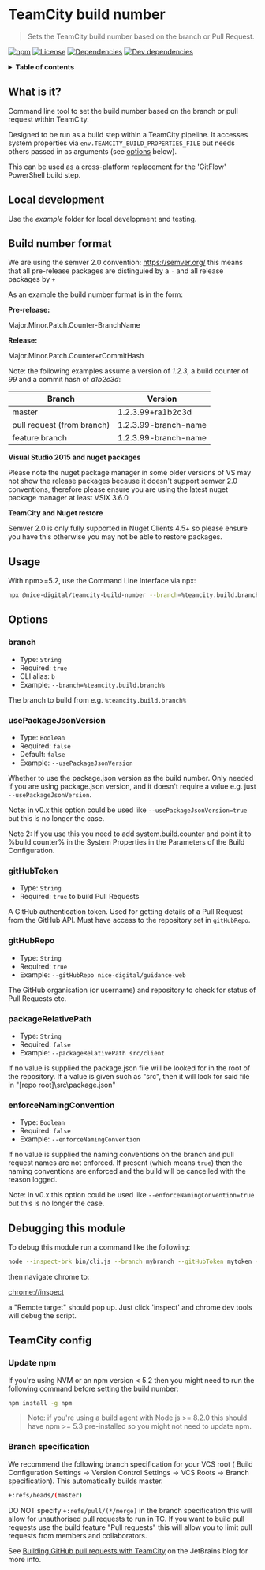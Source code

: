# TeamCity build number

> Sets the TeamCity build number based on the branch or Pull Request.

[![npm](https://img.shields.io/npm/v/@nice-digital/teamcity-build-number.svg)](https://www.npmjs.com/package/@nice-digital/teamcity-build-number)
[![License](https://img.shields.io/github/license/nice-digital/teamcity-build-number.svg)](https://github.com/nice-digital/teamcity-build-number/blob/master/LICENSE)
[![Dependencies](https://img.shields.io/david/nice-digital/teamcity-build-number.svg)](https://david-dm.org/nice-digital/teamcity-build-number)
[![Dev dependencies](https://img.shields.io/david/dev/nice-digital/teamcity-build-number.svg)](https://david-dm.org/nice-digital/teamcity-build-number?type=dev)

<details>
<summary><strong>Table of contents</strong></summary>

- [TeamCity build number](#teamcity-build-number)
	- [What is it?](#what-is-it)
	- [Local development](#local-development)
	- [Build number format](#build-number-format)
	- [Usage](#usage)
	- [Options](#options)
		- [branch](#branch)
		- [usePackageJsonVersion](#usepackagejsonversion)
		- [gitHubToken](#githubtoken)
		- [gitHubRepo](#githubrepo)
		- [packageRelativePath](#packagerelativepath)
		- [enforceNamingConvention](#enforcenamingconvention)
	- [Debugging this module](#debugging-this-module)
	- [TeamCity config](#teamcity-config)
		- [Update npm](#update-npm)
		- [Branch specification](#branch-specification)
</details>


## What is it?

Command line tool to set the build number based on the branch or pull request within TeamCity.

Designed to be run as a build step within a TeamCity pipeline. It accesses system properties via `env.TEAMCITY_BUILD_PROPERTIES_FILE` but needs others passed in as arguments (see [options](#options) below).

This can be used as a cross-platform replacement for the 'GitFlow' PowerShell build step.

## Local development

Use the _example_ folder for local development and testing.

## Build number format

We are using the semver 2.0 convention: https://semver.org/ this means that all pre-release packages are distinguied by a `-` and all release packages by `+`

As an example the build number format is in the form:

**Pre-release:**

Major.Minor.Patch.Counter-BranchName

**Release:**

Major.Minor.Patch.Counter+rCommitHash

Note: the following examples assume a version of *1.2.3*, a build counter of *99* and a commit hash of *a1b2c3d*:

| Branch                     | Version              |
| -------------------------- | -------------------- |
| master                     | 1.2.3.99+ra1b2c3d    |
| pull request (from branch) | 1.2.3.99-branch-name |
| feature branch             | 1.2.3.99-branch-name |

**Visual Studio 2015 and nuget packages**

Please note the nuget package manager in some older versions of VS may not show the release packages because it doesn't support semver 2.0 conventions, therefore please ensure you are using the latest nuget package manager at least VSIX 3.6.0

**TeamCity and Nuget restore**

Semver 2.0 is only fully supported in Nuget Clients 4.5+ so please ensure you have this otherwise you may not be able to restore packages.

## Usage

With npm>=5.2, use the Command Line Interface via npx:

```sh
npx @nice-digital/teamcity-build-number --branch=%teamcity.build.branch% --usePackageJsonVersion --gitHubToken=%GITHUB_TOKEN% --gitHubRepo=%system.GitHubOwnerRepo%
```

## Options

### branch

- Type: `String`
- Required: `true`
- CLI alias: `b`
- Example: `--branch=%teamcity.build.branch%`

The branch to build from e.g. `%teamcity.build.branch%`

### usePackageJsonVersion

- Type: `Boolean`
- Required: `false`
- Default: `false`
- Example: `--usePackageJsonVersion`

Whether to use the package.json version as the build number. Only needed if you are using package.json version, and it doesn't require a value e.g. just `--usePackageJsonVersion`.

Note: in v0.x this option could be used like `--usePackageJsonVersion=true` but this is no longer the case.

Note 2: If you use this you need to add system.build.counter and point it to %build.counter% in the System Properties in the Parameters of the Build Configuration.

### gitHubToken

- Type: `String`
- Required: `true` to build Pull Requests

A GitHub authentication token. Used for getting details of a Pull Request from the GitHub API. Must have access to the repository set in `gitHubRepo`.

### gitHubRepo

- Type: `String`
- Required: `true`
- Example: `--gitHubRepo nice-digital/guidance-web`

The GitHub organisation (or username) and repository to check for status of Pull Requests etc.

### packageRelativePath

- Type: `String`
- Required: `false`
- Example: `--packageRelativePath src/client`

If no value is supplied the package.json file will be looked for in the root of the repository. 
If a value is given such as "src", then it will look for said file in "[repo root]\src\package.json"

### enforceNamingConvention

- Type: `Boolean`
- Required: `false`
- Example: `--enforceNamingConvention`

If no value is supplied the naming conventions on the branch and pull request names are not enforced. 
If present (which means `true`) then the naming conventions are enforced and the build will be cancelled with the reason logged.

Note: in v0.x this option could be used like `--enforceNamingConvention=true` but this is no longer the case.

## Debugging this module

To debug this module run a command like the following:

```sh
node --inspect-brk bin/cli.js --branch mybranch --gitHubToken mytoken --gitHubRepo myrepo --usePackageJsonVersion
```

then navigate chrome to:

[chrome://inspect](chrome://inspect)

a "Remote target" should pop up. Just click 'inspect' and chrome dev tools will debug the script.

## TeamCity config

### Update npm

If you're using NVM or an npm version < 5.2 then you might need to run the following command before setting the build number:

```sh
npm install -g npm
```

> Note: if you're using a build agent with Node.js >= 8.2.0 this should have npm >= 5.3 pre-installed so you might not need to update npm.

### Branch specification

We recommend the following branch specification for your VCS root (
 Build Configuration Settings -> Version Control Settings -> VCS Roots -> Branch specification). This automatically builds master.

```sh
+:refs/heads/(master)
```

DO NOT specify `+:refs/pull/(*/merge)` in the branch specification this will allow for unauthorised pull requests to run in TC. If you want to build pull requests use the build feature "Pull requests" this will allow you to limit pull requests from members and collaborators.

See [Building GitHub pull requests with TeamCity](https://blog.jetbrains.com/teamcity/2019/08/building-github-pull-requests-with-teamcity/) on the JetBrains blog for more info.
